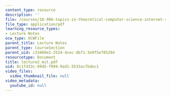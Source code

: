 ```yaml
---
content_type: resource
description: ''
file: /courses/18-996-topics-in-theoretical-computer-science-internet-research-problems-spring-2002/8c1fd33c9445f0949ad15533acfbdec1_lecture2_mit.pdf
file_type: application/pdf
learning_resource_types:
- Lecture Notes
ocw_type: OCWFile
parent_title: Lecture Notes
parent_type: CourseSection
parent_uid: c33489e2-2524-4cec-db71-3e9f5ef8529d
resourcetype: Document
title: lecture2_mit.pdf
uid: 8c1fd33c-9445-f094-9ad1-5533acfbdec1
video_files:
  video_thumbnail_file: null
video_metadata:
  youtube_id: null
---
```

